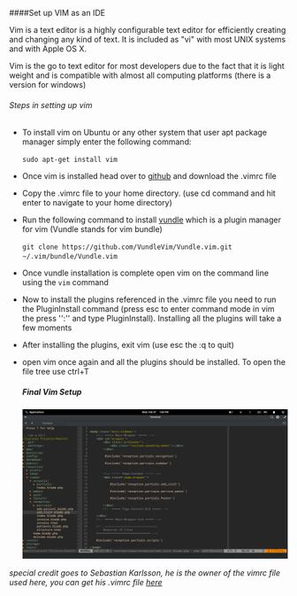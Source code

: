 ####Set up VIM as an IDE

Vim is a text editor is a highly configurable text editor for efficiently creating and changing any kind of text. It is included as "vi" with most UNIX systems and with Apple OS X.

Vim is the go to text editor for most developers due to the fact that it is light weight and is compatible with almost all computing platforms (there is a version for windows)

###### Steps in setting up vim

- To install vim on Ubuntu or any other system that user apt package manager simply enter the following command:

  `sudo apt-get install vim`

- Once vim is installed head over to [github](https://github.com/jamessingizi/vim-setup) and download the .vimrc file 

- Copy the .vimrc file to your home directory. (use cd command and hit enter to navigate to your home directory)

- Run the following command to install [vundle](https://github.com/VundleVim/Vundle.vim) which is a plugin manager for vim (Vundle stands for vim bundle)

  `git clone https://github.com/VundleVim/Vundle.vim.git ~/.vim/bundle/Vundle.vim`

- Once vundle installation is complete open vim on the command line using the `vim` command

- Now to install the plugins referenced in the .vimrc file you need to run the PluginInstall command (press esc to enter command mode in vim the press '':'' and type PluginInstall). Installing all the plugins will take a few moments

- After installing the plugins, exit vim (use esc the :q to quit)

- open vim once again and all the plugins should be installed. To open the file tree use ctrl+T

  ##### Final Vim Setup

  ![setup](./images/vim.png)

*special credit goes to Sebastian Karlsson, he is the owner of the vimrc file used here, you can get his .vimrc file [here](https://github.com/sebbekarlsson/i3/blob/master/.vimrc)*







